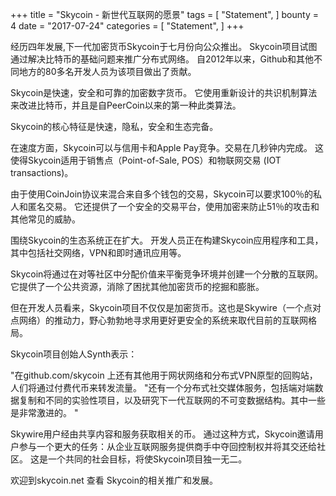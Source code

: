 +++
title = "Skycoin - 新世代互联网的愿景"
tags = [
	"Statement",
]
bounty = 4
date = "2017-07-24"
categories = [
	"Statement",
]
+++

经历四年发展,下一代加密货币Skycoin于七月份向公众推出。 Skycoin项目试图通过解决比特币的基础问题来推广分布式网络。
自2012年以来，Github和其他不同地方的80多名开发人员为该项目做出了贡献。

Skycoin是快速，安全和可靠的加密数字货币。
它使用重新设计的共识机制算法来改进比特币，并且是自PeerCoin以来的第一种此类算法。

Skycoin的核心特征是快速，隐私，安全和生态完备。

在速度方面，Skycoin可以与信用卡和Apple Pay竞争。交易在几秒钟内完成。
这使得Skycoin适用于销售点（Point-of-Sale, POS）和物联网交易 (IOT transactions)。

由于使用CoinJoin协议来混合来自多个钱包的交易，Skycoin可以要求100％的私人和匿名交易。
它还提供了一个安全的交易平台，使用加密来防止51％的攻击和其他常见的威胁。

围绕Skycoin的生态系统正在扩大。
开发人员正在构建Skycoin应用程序和工具，其中包括社交网络，VPN和即时通讯应用等。

Skycoin将通过在对等社区中分配价值来平衡竞争环境并创建一个分散的互联网。
它提供了一个公共资源，消除了困扰其他加密货币的挖掘和膨胀。

但在开发人员看来，Skycoin项目不仅仅是加密货币。这也是Skywire（一个点对点网络）的推动力，野心勃勃地寻求用更好更安全的系统来取代目前的互联网格局。

Skycoin项目创始人Synth表示：

"在github.com/skycoin 上还有其他用于网状网络和分布式VPN原型的回购站，人们将通过付费代币来转发流量。
"还有一个分布式社交媒体服务，包括端对端数据复制和不同的实验性项目，以及研究下一代互联网的不可变数据结构。其中一些是非常激进的。 "

Skywire用户经由共享内容和服务获取相关的币。
通过这种方式，Skycoin邀请用户参与一个更大的任务：从企业互联网服务提供商手中夺回控制权并将其交还给社区。
这是一个共同的社会目标，将使Skycoin项目独一无二。

欢迎到skycoin.net 查看 Skycoin的相关推广和发展。
